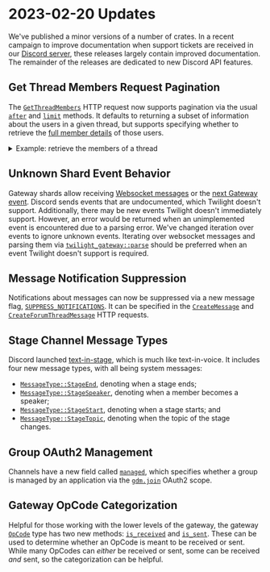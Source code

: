 # 2023-02-20 Updates

We've published a minor versions of a number of crates. In a recent campaign to
improve documentation when support tickets are received in our
[Discord server], these releases largely contain improved documentation. The
remainder of the releases are dedicated to new Discord API features.

## Get Thread Members Request Pagination

The [`GetThreadMembers`] HTTP request now supports pagination via the usual
[`after`][`GetThreadMembers::after`] and [`limit`][`GetThreadMembers::limit`]
methods. It defaults to returning a subset of information about the users in a
given thread, but supports specifying whether to retrieve the
[full member details][`GetThreadMembers::with_member`] of those users.

<details>
<summary>Example: retrieve the members of a thread</summary>

```rust
# #[tokio::main] async fn main() -> Result<(), Box<dyn std::error::Error>> {
use twilight_http::Client;
use std::env;

# let channel_id = twilight_model::id::Id::new(1);
let client = Client::new(env::var("DISCORD_TOKEN")?);
let response = client.thread_members(channel_id)
    .limit(50)
    .with_member(true)
    .await?;

for thread_member in response.models().await? {
    // All thread members *should* have guild-level member details since those
    // details were requested.
    if let Some(member) = thread_member.member {
        println!(
            "{}#{} joined at {}",
            member.user.id,
            member.user.discriminator(),
            thread_member.join_timestmap.iso_8601(),
        );
    }
}
# Ok(()) }
```
</details>

## Unknown Shard Event Behavior

Gateway shards allow receiving [Websocket messages][`Shard::next_message`] or
the [next Gateway event][`Shard::next_event`]. Discord sends events that are
undocumented, which Twilight doesn't support. Additionally, there may be new
events Twilight doesn't immediately support. However, an error would be returned
when an unimplemented event is encountered due to a parsing error. We've changed
iteration over events to ignore unknown events. Iterating over websocket
messages and parsing them via [`twilight_gateway::parse`] should be preferred
when an event Twilight doesn't support is required.

## Message Notification Suppression

Notifications about messages can now be suppressed via a new message flag,
[`SUPPRESS_NOTIFICATIONS`][`MessageFlags::SUPPRESS_NOTIFICATIONS`]. It can be
specified in the [`CreateMessage`][`CreateMessage::flags`] and
[`CreateForumThreadMessage`][`CreateForumThreadMessage::flags`] HTTP requests.

## Stage Channel Message Types

Discord launched [text-in-stage], which is much like text-in-voice. It includes
four new message types, with all being system messages:

- [`MessageType::StageEnd`], denoting when a stage ends;
- [`MessageType::StageSpeaker`], denoting when a member becomes a speaker;
- [`MessageType::StageStart`], denoting when a stage starts; and
- [`MessageType::StageTopic`], denoting when the topic of the stage changes.

## Group OAuth2 Management

Channels have a new field called [`managed`][`Channel::managed`], which specifies
whether a group is managed by an application via the [`gdm.join`] OAuth2 scope.

## Gateway OpCode Categorization

Helpful for those working with the lower levels of the gateway, the gateway
[`OpCode`] type has two new methods: [`is_received`][`OpCode::is_received`] and
[`is_sent`][`OpCode::is_sent`]. These can be used to determine whether an OpCode
is meant to be received or sent. While many OpCodes can *either* be received or
sent, some can be received *and* sent, so the categorization can be helpful.

[`Channel::managed`]: https://docs.rs/twilight-model/0.15.1/twilight_model/channel/struct.Channel.html#structfield.managed
[`CreateForumThreadMessage::flags`]: https://docs.rs/twilight-http/0.15.1/twilight_http/request/channel/thread/create_forum_thread/struct.CreateForumThreadMessage.html#method.flags
[`CreateMessage::flags`]: https://docs.rs/twilight-http/0.15.1/twilight_http/request/channel/message/create_message/struct.CreateMessage.html#method.flags
[`GetThreadMembers`]: https://docs.rs/twilight-http/0.15.1/twilight_http/request/channel/thread/struct.GetThreadMembers.html
[`GetThreadMembers::after`]: https://docs.rs/twilight-http/0.15.1/twilight_http/request/channel/thread/struct.GetThreadMembers.html#method.after
[`GetThreadMembers::limit`]: https://docs.rs/twilight-http/0.15.1/twilight_http/request/channel/thread/struct.GetThreadMembers.html#method.limit
[`GetThreadMembers::with_member`]: https://docs.rs/twilight-http/0.15.1/twilight_http/request/channel/thread/struct.GetThreadMembers.html#method.with_member
[`MessageFlags::SUPPRESS_NOTIFICATIONS`]: https://docs.rs/twilight-model/0.15.1/twilight_model/channel/message/struct.MessageFlags.html#associatedconstant.SUPPRESS_NOTIFICATIONS
[`MessageType::StageEnd`]: https://docs.rs/twilight-model/0.15.1/twilight_model/channel/message/enum.MessageType.html#variant.StageEnd
[`MessageType::StageSpeaker`]: https://docs.rs/twilight-model/0.15.1/twilight_model/channel/message/enum.MessageType.html#variant.StageSpeaker
[`MessageType::StageStart`]: https://docs.rs/twilight-model/0.15.1/twilight_model/channel/message/enum.MessageType.html#variant.StageStart
[`MessageType::StageTopic`]: https://docs.rs/twilight-model/0.15.1/twilight_model/channel/message/enum.MessageType.html#variant.StageTopic
[`OpCode`]: https://docs.rs/twilight-model/0.15.1/twilight_model/gateway/enum.OpCode.html
[`OpCode::is_received`]: https://docs.rs/twilight-model/0.15.1/twilight_model/gateway/enum.OpCode.html#method.is_received
[`OpCode::is_sent`]: https://docs.rs/twilight-model/0.15.1/twilight_model/gateway/enum.OpCode.html#method.is_sent
[`Shard::next_event`]: https://docs.rs/twilight-gateway/0.15.1/twilight_gateway/struct.Shard.html#method.next_event
[`Shard::next_message`]: https://docs.rs/twilight-gateway/0.15.1/twilight_gateway/struct.Shard.html#method.next_message
[`gdm.join`]: https://docs.rs/twilight-model/0.15.1/twilight_model/oauth/scope/constant.GDM_JOIN.html
[`twilight_gateway::parse`]: https://docs.rs/twilight-gateway/0.15.1/twilight_gateway/fn.parse.html
[Discord server]: https://discord.gg/twilight-rs
[text-in-stage]: https://discord.com/blog/introducing-video-screen-share-text-chat-support-for-stage-channels
